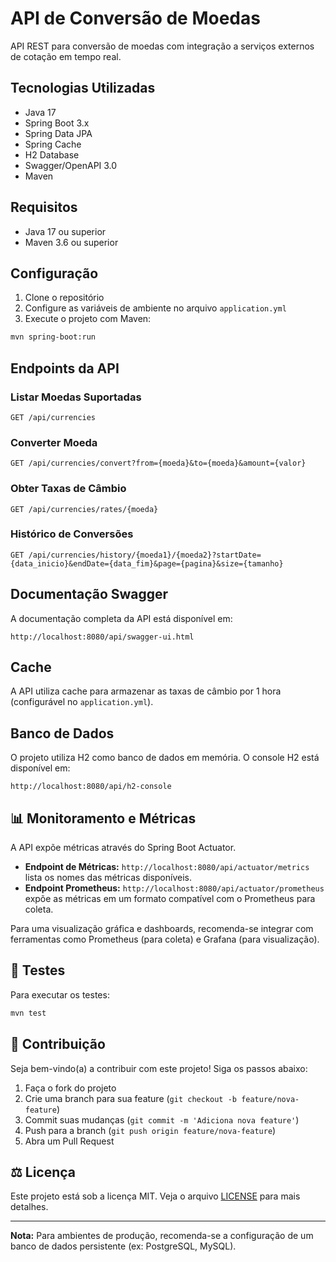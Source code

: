 # API de Conversão de Moedas

API REST para conversão de moedas com integração a serviços externos de cotação em tempo real.

## Tecnologias Utilizadas

- Java 17
- Spring Boot 3.x
- Spring Data JPA
- Spring Cache
- H2 Database
- Swagger/OpenAPI 3.0
- Maven

## Requisitos

- Java 17 ou superior
- Maven 3.6 ou superior

## Configuração

1. Clone o repositório
2. Configure as variáveis de ambiente no arquivo `application.yml`
3. Execute o projeto com Maven:

```bash
mvn spring-boot:run
```

## Endpoints da API

### Listar Moedas Suportadas
```
GET /api/currencies
```

### Converter Moeda
```
GET /api/currencies/convert?from={moeda}&to={moeda}&amount={valor}
```

### Obter Taxas de Câmbio
```
GET /api/currencies/rates/{moeda}
```

### Histórico de Conversões
```
GET /api/currencies/history/{moeda1}/{moeda2}?startDate={data_inicio}&endDate={data_fim}&page={pagina}&size={tamanho}
```

## Documentação Swagger

A documentação completa da API está disponível em:
```
http://localhost:8080/api/swagger-ui.html
```

## Cache

A API utiliza cache para armazenar as taxas de câmbio por 1 hora (configurável no `application.yml`).

## Banco de Dados

O projeto utiliza H2 como banco de dados em memória. O console H2 está disponível em:
```
http://localhost:8080/api/h2-console
```

## 📊 Monitoramento e Métricas

A API expõe métricas através do Spring Boot Actuator.

- **Endpoint de Métricas:** `http://localhost:8080/api/actuator/metrics` lista os nomes das métricas disponíveis.
- **Endpoint Prometheus:** `http://localhost:8080/api/actuator/prometheus` expõe as métricas em um formato compatível com o Prometheus para coleta.

Para uma visualização gráfica e dashboards, recomenda-se integrar com ferramentas como Prometheus (para coleta) e Grafana (para visualização).

## 🧪 Testes

Para executar os testes:
```bash
mvn test
```

## 🙌 Contribuição

Seja bem-vindo(a) a contribuir com este projeto! Siga os passos abaixo:

1. Faça o fork do projeto
2. Crie uma branch para sua feature (`git checkout -b feature/nova-feature`)
3. Commit suas mudanças (`git commit -m 'Adiciona nova feature'`)
4. Push para a branch (`git push origin feature/nova-feature`)
5. Abra um Pull Request

## ⚖️ Licença

Este projeto está sob a licença MIT. Veja o arquivo [LICENSE](LICENSE) para mais detalhes.

---

<!-- Exemplo de Badges (substitua pelos links reais dos seus serviços de CI/CD, etc.) -->
<!--
![Build Status](https://img.shields.io/badge/build-passing-green)
![License](https://img.shields.io/github/license/SEU_USUARIO/SEU_REPOSITORIO)
![GitHub stars](https://img.shields.io/github/stars/SEU_USUARIO/SEU_REPOSITORIO?style=social)
-->

**Nota:** Para ambientes de produção, recomenda-se a configuração de um banco de dados persistente (ex: PostgreSQL, MySQL). 